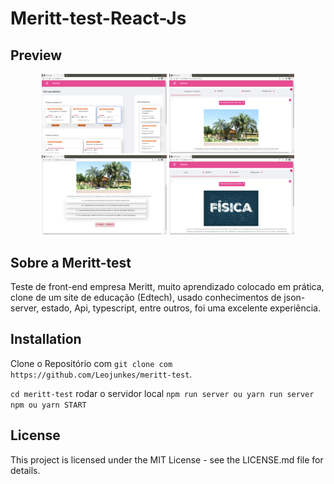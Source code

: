 # Meritt-test-React-Js

## Preview

<p align="center">
   <img src="./src/imagensPreview/Captura de tela de 2021-02-02 01-45-34.png"  width="200"/>
    <img src="./src/imagensPreview/Captura de tela de 2021-02-02 01-45-18.png" width="200"/>
     <img src="./src/imagensPreview/Captura de tela de 2021-02-02 01-45-24.png"  width="200"/>
     <img src="./src/imagensPreview/Captura de tela de 2021-02-02 01-46-01.png"  width="200"/>

</p> 

## Sobre a Meritt-test

Teste de front-end empresa Meritt, muito aprendizado colocado em prática, clone de um site de educação (Edtech), usado conhecimentos de json-server, estado, Api, typescript, entre outros, foi uma excelente experiência.

## Installation

Clone o Repositório com `git clone com https://github.com/Leojunkes/meritt-test`.

`cd meritt-test`
rodar o servidor local
`npm run server ou yarn run server`
`npm ou yarn START`

## License

This project is licensed under the MIT License - see the LICENSE.md file for details.